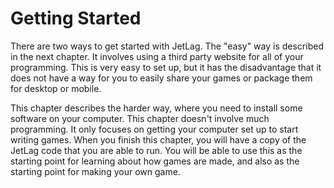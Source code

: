 # Getting Started

There are two ways to get started with JetLag.  The "easy" way is described
in the next chapter.  It involves using a third party website for all of your
programming.  This is very easy to set up, but it has the disadvantage that
it does not have a way for you to easily share your games or package them for
desktop or mobile.

This chapter describes the harder way, where you need to install some
software on your computer.  This chapter doesn't involve much programming.
It only focuses on getting your computer set up to start writing games.  When
you finish this chapter, you will have a copy of the JetLag code that you are
able to run.  You will be able to use this as the starting point for learning
about how games are made, and also as the starting point for making your own
game.
